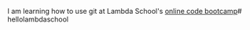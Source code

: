 I am learning how to use git at Lambda School's [online code bootcamp](https://lambdaschool.com/mini-bootcamp)# hellolambdaschool
